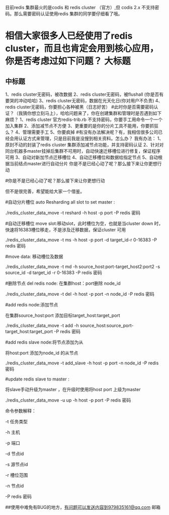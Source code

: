 目前redis 集群最火的是codis 和 redis cluster （官方）,但 codis 2.x 不支持密码。那么需要密码认证使用redis 集群的同学要仔细看了哦。
 
相信大家很多人已经使用了redis cluster，而且也肯定会用到核心应用，你是否考虑过如下问题？
大标题  
===================================
中标题  
----------------------------------- 
1、redis cluster无密码，被改数据
2、redis cluster无密码，被flushall (你是否有要哭的冲动哈哈)
3、redis cluster无密码，数据在光天化日(你对用户不负责)
4、redis cluster无密码，你要担心各种被黑（日志好苦）
#此时你是否需要密码认证？（我猜你想立刻马上），哈哈问题来了，你在创建集群和管理时是否遇到如下麻烦？
1、redis cluster 官方redis-trib.rb 不支持密码，你要手工用命令一个一个加入集群
2、添加减节点不方便
3、更重要的是你的分片工具不能用，你要抓狂么？
4、管理需要手工
5、你要疯掉
#有没有办法解决呢？有，我相信很多公司已经会用认证方式来管理，只是目前我是没搜到相关资料。怎么办？
我有办法：
1、原封不动的封装了redis cluster 集群添加减节点功能，并支持密码认证
2、针对对同台机器多master挂掉后集群不可用时，自动快速迁移槽位进行修复，保证程序可用
3、自动对新加节点迁移槽位
4、自动迁移槽位和数据给指定节点
5、自动根据当前结点master进行自动分片
你是不是已经心动了呢？那么接下来让你更想行动

#你是不是已经心动了呢？那么接下来让你更想行动


但不是很完善，希望能给大家一个借鉴。


#自动分片槽位
auto Resharding all slot to set master : 

./redis_cluster_data_move -t reshard -h host -p port -P redis 密码

#自动迁移槽位
move slot:移动slot，此时槽位为空，也就是当cluster down 时，快速将16383槽位移走，不是涉及迁移数据，保证cluster 可用

./redis_cluster_data_move -t ms -h host -p port -d target_id-r 0-16383 -P redis 密码

#move data: 
移动槽位及数据

./redis_cluster_data_move -t md -h source_host:port-target_host2:port2 -s source_id -d target_id -r 0-16383 -P redis 密码

#删除节点
del redis node: 
在集群host：port删除 node_id 

./redis_cluster_data_move -t del -h host -p port -n node_id  -P redis 密码

#add redis node:添加节点

在集群source_host:port 添加目标target_host:target_port

./redis_cluster_data_move -t add -h source_host:source_port-target_host:target_port  -P redis 密码

#add redis slave node:将节点添加为从

将host:port 添加为node_id 的从节点

./redis_cluster_data_move -t add_slave -h host -p port -n node_id -P redis 密码

#update redis slave to master :

将slave手动升级为master ，在升级时使用将host port 上级为master 

./redis_cluster_data_move -u up -h host -p port  -P redis 密码


命令参数解释：

-t 任务类型

-h     主机

-p 端口

-d 节点id

-s 源节点id

-r 槽位范围

-n 节点id

-P redis 密码


##使用中难免有BUG的地方，有问题可以发送内容到979835161@qq.com 邮箱
